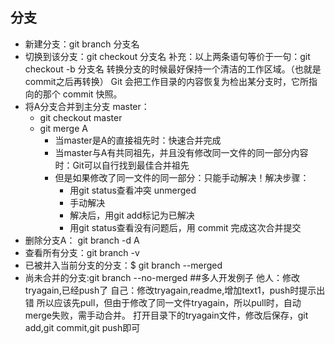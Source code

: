 ## 分支
- 新建分支：git branch 分支名
- 切换到该分支：git checkout 分支名
补充：以上两条语句等价于一句：git checkout -b 分支名
转换分支的时候最好保持一个清洁的工作区域。（也就是commit之后再转换）
Git 会把工作目录的内容恢复为检出某分支时，它所指向的那个 commit 快照。
- 将A分支合并到主分支 master：
	- git checkout master 
	- git merge A
		- 当master是A的直接祖先时：快速合并完成
		- 当master与A有共同祖先，并且没有修改同一文件的同一部分内容时：Git可以自行找到最佳合并祖先
		- 但是如果修改了同一文件的同一部分：只能手动解决！解决步骤：
			- 用git status查看冲突 unmerged
			- 手动解决
			- 解决后，用git add标记为已解决
			- 用git status查看没有问题后，用 commit 完成这次合并提交
- 删除分支A： git branch -d A
- 查看所有分支：git branch -v
- 已被并入当前分支的分支：$ git branch --merged
- 尚未合并的分支:git branch --no-merged
##多人开发例子
他人：修改tryagain,已经push了
自己：修改tryagain,readme,增加text1，push时提示出错
所以应该先pull，但由于修改了同一文件tryagain，所以pull时，自动merge失败，需手动合并。
打开目录下的tryagain文件，修改后保存，git add,git commit,git push即可

